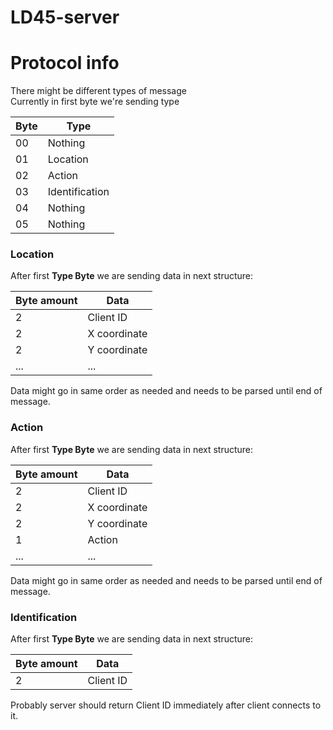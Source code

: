 ﻿# LD45-server

# Protocol info

There might be different types of message  
Currently in first byte we're sending type

| Byte | Type            |
| ---- | ----            |
| 00   | Nothing         |
| 01   | Location        |
| 02   | Action          |
| 03   | Identification  |
| 04   | Nothing         |
| 05   | Nothing         |

### Location

After first **Type Byte** we are sending data in next structure:

| Byte amount | Data            |
| ----        | ----            |
| 2           | Client ID       |
| 2           | X coordinate    |
| 2           | Y coordinate    |
| ...         | ...             |

Data might go in same order as needed and needs to be parsed until end of message.

### Action

After first **Type Byte** we are sending data in next structure:

| Byte amount | Data            |
| ----        | ----            |
| 2           | Client ID       |
| 2           | X coordinate    |
| 2           | Y coordinate    |
| 1           | Action          |
| ...         | ...             |

Data might go in same order as needed and needs to be parsed until end of message.

### Identification

After first **Type Byte** we are sending data in next structure:

| Byte amount | Data            |
| ----        | ----            |
| 2           | Client ID       |

Probably server should return Client ID immediately after client connects to it.

